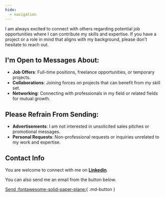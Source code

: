 ```yaml
---
hide:
  - navigation
---
```


I am always excited to connect with others regarding potential job opportunities where I can contribute my skills and expertise. If you have a project or a role in mind that aligns with my background, please don't hesitate to reach out.

## I'm Open to Messages About:
* **Job Offers**: Full-time positions, freelance opportunities, or temporary projects.
* **Collaborations**: Joining forces on projects that can benefit from my skill set.
* **Networking**: Connecting with professionals in my field or related fields for mutual growth.

## Please Refrain From Sending:
* **Advertisements**: I am not interested in unsolicited sales pitches or promotional messages.
* **Personal Requests**: Non-professional requests or inquiries unrelated to my work and expertise.


## Contact Info
You are welcome to connect with me on [**Linkedin**](https://www.linkedin.com/in/tatsukitsujimoto/).

You can also send me an email from the button below.

[Send :fontawesome-solid-paper-plane:](https://mail.google.com/mail/?view=cm&source=mailto&to=tatsuki.tsujimoto@gmail.com){ .md-button }

